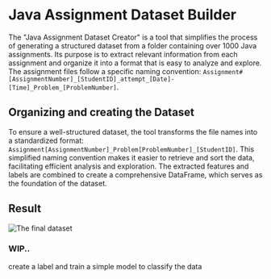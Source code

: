 # Java Assignment Dataset Builder

The "Java Assignment Dataset Creator" is a tool that simplifies the process of generating a structured dataset from a folder containing over 1000 Java assignments. Its purpose is to extract relevant information from each assignment and organize it into a format that is easy to analyze and explore. The assignment files follow a specific naming convention:  `Assignment#[AssignmentNumber]_[StudentID]_attempt_[Date]-[Time]_Problem_[ProblemNumber]`.

## Organizing and creating the Dataset
To ensure a well-structured dataset, the tool transforms the file names into a standardized format: `Assignment[AssignmentNumber]_Problem[ProblemNumber]_[StudentID]`. This simplified naming convention makes it easier to retrieve and sort the data, facilitating efficient analysis and exploration. The extracted features and labels are combined to create a comprehensive DataFrame, which serves as the foundation of the dataset.

## Result
![The final dataset](https://user-images.githubusercontent.com/89030659/236932753-d89ad813-7fc7-4460-960f-0e80a7d0b165.png)

### WIP..
create a label and train a simple model to classify the data
